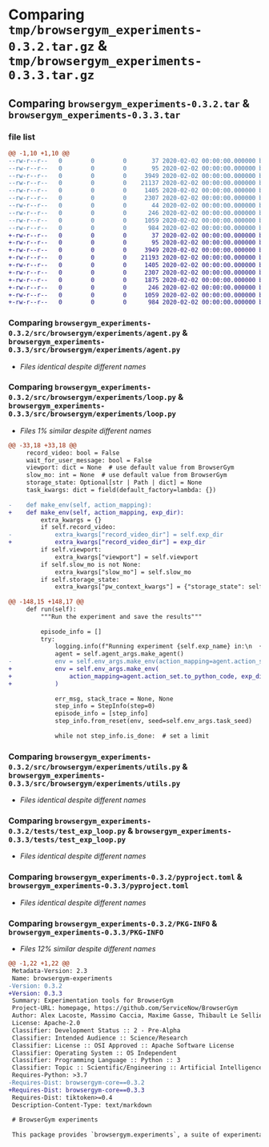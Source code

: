 # Comparing `tmp/browsergym_experiments-0.3.2.tar.gz` & `tmp/browsergym_experiments-0.3.3.tar.gz`

## Comparing `browsergym_experiments-0.3.2.tar` & `browsergym_experiments-0.3.3.tar`

### file list

```diff
@@ -1,10 +1,10 @@
--rw-r--r--   0        0        0       37 2020-02-02 00:00:00.000000 browsergym_experiments-0.3.2/requirements.txt
--rw-r--r--   0        0        0       95 2020-02-02 00:00:00.000000 browsergym_experiments-0.3.2/src/browsergym/experiments/__init__.py
--rw-r--r--   0        0        0     3949 2020-02-02 00:00:00.000000 browsergym_experiments-0.3.2/src/browsergym/experiments/agent.py
--rw-r--r--   0        0        0    21137 2020-02-02 00:00:00.000000 browsergym_experiments-0.3.2/src/browsergym/experiments/loop.py
--rw-r--r--   0        0        0     1405 2020-02-02 00:00:00.000000 browsergym_experiments-0.3.2/src/browsergym/experiments/utils.py
--rw-r--r--   0        0        0     2307 2020-02-02 00:00:00.000000 browsergym_experiments-0.3.2/tests/test_exp_loop.py
--rw-r--r--   0        0        0       44 2020-02-02 00:00:00.000000 browsergym_experiments-0.3.2/.gitignore
--rw-r--r--   0        0        0      246 2020-02-02 00:00:00.000000 browsergym_experiments-0.3.2/README.md
--rw-r--r--   0        0        0     1059 2020-02-02 00:00:00.000000 browsergym_experiments-0.3.2/pyproject.toml
--rw-r--r--   0        0        0      984 2020-02-02 00:00:00.000000 browsergym_experiments-0.3.2/PKG-INFO
+-rw-r--r--   0        0        0       37 2020-02-02 00:00:00.000000 browsergym_experiments-0.3.3/requirements.txt
+-rw-r--r--   0        0        0       95 2020-02-02 00:00:00.000000 browsergym_experiments-0.3.3/src/browsergym/experiments/__init__.py
+-rw-r--r--   0        0        0     3949 2020-02-02 00:00:00.000000 browsergym_experiments-0.3.3/src/browsergym/experiments/agent.py
+-rw-r--r--   0        0        0    21193 2020-02-02 00:00:00.000000 browsergym_experiments-0.3.3/src/browsergym/experiments/loop.py
+-rw-r--r--   0        0        0     1405 2020-02-02 00:00:00.000000 browsergym_experiments-0.3.3/src/browsergym/experiments/utils.py
+-rw-r--r--   0        0        0     2307 2020-02-02 00:00:00.000000 browsergym_experiments-0.3.3/tests/test_exp_loop.py
+-rw-r--r--   0        0        0     1875 2020-02-02 00:00:00.000000 browsergym_experiments-0.3.3/.gitignore
+-rw-r--r--   0        0        0      246 2020-02-02 00:00:00.000000 browsergym_experiments-0.3.3/README.md
+-rw-r--r--   0        0        0     1059 2020-02-02 00:00:00.000000 browsergym_experiments-0.3.3/pyproject.toml
+-rw-r--r--   0        0        0      984 2020-02-02 00:00:00.000000 browsergym_experiments-0.3.3/PKG-INFO
```

### Comparing `browsergym_experiments-0.3.2/src/browsergym/experiments/agent.py` & `browsergym_experiments-0.3.3/src/browsergym/experiments/agent.py`

 * *Files identical despite different names*

### Comparing `browsergym_experiments-0.3.2/src/browsergym/experiments/loop.py` & `browsergym_experiments-0.3.3/src/browsergym/experiments/loop.py`

 * *Files 1% similar despite different names*

```diff
@@ -33,18 +33,18 @@
     record_video: bool = False
     wait_for_user_message: bool = False
     viewport: dict = None  # use default value from BrowserGym
     slow_mo: int = None  # use default value from BrowserGym
     storage_state: Optional[str | Path | dict] = None
     task_kwargs: dict = field(default_factory=lambda: {})
 
-    def make_env(self, action_mapping):
+    def make_env(self, action_mapping, exp_dir):
         extra_kwargs = {}
         if self.record_video:
-            extra_kwargs["record_video_dir"] = self.exp_dir
+            extra_kwargs["record_video_dir"] = exp_dir
         if self.viewport:
             extra_kwargs["viewport"] = self.viewport
         if self.slow_mo is not None:
             extra_kwargs["slow_mo"] = self.slow_mo
         if self.storage_state:
             extra_kwargs["pw_context_kwargs"] = {"storage_state": self.storage_state}
 
@@ -148,15 +148,17 @@
     def run(self):
         """Run the experiment and save the results"""
 
         episode_info = []
         try:
             logging.info(f"Running experiment {self.exp_name} in:\n  {self.exp_dir}")
             agent = self.agent_args.make_agent()
-            env = self.env_args.make_env(action_mapping=agent.action_set.to_python_code)
+            env = self.env_args.make_env(
+                action_mapping=agent.action_set.to_python_code, exp_dir=self.exp_dir
+            )
 
             err_msg, stack_trace = None, None
             step_info = StepInfo(step=0)
             episode_info = [step_info]
             step_info.from_reset(env, seed=self.env_args.task_seed)
 
             while not step_info.is_done:  # set a limit
```

### Comparing `browsergym_experiments-0.3.2/src/browsergym/experiments/utils.py` & `browsergym_experiments-0.3.3/src/browsergym/experiments/utils.py`

 * *Files identical despite different names*

### Comparing `browsergym_experiments-0.3.2/tests/test_exp_loop.py` & `browsergym_experiments-0.3.3/tests/test_exp_loop.py`

 * *Files identical despite different names*

### Comparing `browsergym_experiments-0.3.2/pyproject.toml` & `browsergym_experiments-0.3.3/pyproject.toml`

 * *Files identical despite different names*

### Comparing `browsergym_experiments-0.3.2/PKG-INFO` & `browsergym_experiments-0.3.3/PKG-INFO`

 * *Files 12% similar despite different names*

```diff
@@ -1,22 +1,22 @@
 Metadata-Version: 2.3
 Name: browsergym-experiments
-Version: 0.3.2
+Version: 0.3.3
 Summary: Experimentation tools for BrowserGym
 Project-URL: homepage, https://github.com/ServiceNow/BrowserGym
 Author: Alex Lacoste, Massimo Caccia, Maxime Gasse, Thibault Le Sellier De Chezelles
 License: Apache-2.0
 Classifier: Development Status :: 2 - Pre-Alpha
 Classifier: Intended Audience :: Science/Research
 Classifier: License :: OSI Approved :: Apache Software License
 Classifier: Operating System :: OS Independent
 Classifier: Programming Language :: Python :: 3
 Classifier: Topic :: Scientific/Engineering :: Artificial Intelligence
 Requires-Python: >3.7
-Requires-Dist: browsergym-core==0.3.2
+Requires-Dist: browsergym-core==0.3.3
 Requires-Dist: tiktoken>=0.4
 Description-Content-Type: text/markdown
 
 # BrowserGym experiments
 
 This package provides `browsergym.experiments`, a suite of experimentation tools for [BrowserGym](https://github.com/ServiceNow/BrowserGym).
```

